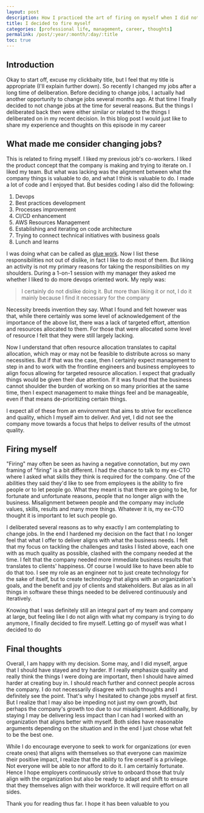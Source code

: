 ```yaml
---
layout: post
description: How I practiced the art of firing on myself when I did not feel aligned with my workplace
title: I decided to fire myself
categories: [professional life, management, career, thoughts]
permalink: /post/:year/:month/:day/:title
toc: true
---
```


## Introduction

Okay to start off, excuse my clickbaity title, but I feel that my title is appropriate (I'll explain further down). So recently I changed my jobs after a long time of deliberation. Before deciding to change jobs, I actually had another opportunity to change jobs several months ago. At that time I finally decided to not change jobs at the time for several reasons. But the things I deliberated back then were either similar or related to the things I deliberated on in my recent decision. In this blog post I would just like to share my experience and thoughts on this episode in my career

## What made me consider changing jobs?

This is related to firing myself. I liked my previous job's co-workers. I liked the product concept that the company is making and trying to iterate on. I liked my team. But what was lacking was the alignment between what the company things is valuable to do, and what I think is valuable to do. I made a lot of code and I enjoyed that. But besides coding I also did the following:

1. Devops
2. Best practices development
3. Processes improvement
4. CI/CD enhancement
5. AWS Resources Management
6. Establishing and iterating on code architecture
7. Trying to connect technical initiatives with business goals
8. Lunch and learns

I was doing what can be called as [glue work](https://noidea.dog/glue). Now I list these responsibilities not out of dislike, in fact I like to do most of them. But liking an activity is not my primary reasons for taking the responsibilities on my shoulders. During a 1-on-1 session with my manager they asked me whether I liked to do more devops oriented work. My reply was:

> I certainly do not dislike doing it. But more than liking it or not, I do it mainly because I find it necessary for the company

Necessity breeds invention they say. What I found and felt however was that, while there certainly was some level of acknowledgement of the importance of the above list, there was a lack of targeted effort, attention and resources allocated to them. For those that were allocated some level of resource I felt that they were still largely lacking.

Now I understand that often resource allocation translates to capital allocation, which may or may not be feasible to distribute across so many necessities. But if that was the case, then I certainly expect management to step in and to work with the frontline engineers and business employees to align focus allowing for targeted resource allocation. I expect that gradually things would be given their due attention. If it was found that the business cannot shoulder the burden of working on so many priorities at the same time, then I expect management to make things feel and be manageable, even if that means de-prioritizing certain things.

I expect all of these from an environment that aims to strive for excellence and quality, which I myself aim to deliver. And yet, I did not see the company move towards a focus that helps to deliver results of the utmost quality.

## Firing myself

"Firing" may often be seen as having a negative connotation, but my own framing of "firing" is a bit different. I had the chance to talk to my ex-CTO where I asked what skills they think is required for the company. One of the abilities they said they'd like to see from employees is the ability to fire people or to let people go. What they meant is that there are going to be, for fortunate and unfortunate reasons, people that no longer align with the business. Misalignment between people and the company may include values, skills, results and many more things. Whatever it is, my ex-CTO thought it is important to let such people go.

I deliberated several reasons as to why exactly I am contemplating to change jobs. In the end I hardened my decision on the fact that I no longer feel that what I offer to deliver aligns with what the business needs. I felt that my focus on tackling the challenges and tasks I listed above, each one with as much quality as possible, clashed with the company needed at the time. I felt that the company needed more immediate business results that translates to clients' happiness. Of course I would like to have been able to do that too. I see my role as an engineer not to just create technology for the sake of itself, but to create technology that aligns with an organization's goals, and the benefit and joy of clients and stakeholders. But alas as in all things in software these things needed to be delivered continuously and iteratively.

Knowing that I was definitely still an integral part of my team and company at large, but feeling like I do not align with what my company is trying to do anymore, I finally decided to fire myself. Letting go of myself was what I decided to do

## Final thoughts

Overall, I am happy with my decision. Some may, and I did myself, argue that I should have stayed and try harder. If I really emphasize quality and really think the things I were doing are important, then I should have aimed harder at creating buy in. I should reach further and connect people across the company. I do not necessarily disagree with such thoughts and I definitely see the point. That's why I hesitated to change jobs myself at first. But I realize that I may also be impeding not just my own growth, but perhaps the company's growth too due to our misalignment. Additionally, by staying I may be delivering less impact than I can had I worked with an organization that aligns better with myself. Both sides have reasonable arguments depending on the situation and in the end I just chose what felt to be the best one.

While I do encourage everyone to seek to work for organizations (or even create ones) that aligns with themselves so that everyone can maximize their positive impact, I realize that the ability to fire oneself is a privilege. Not everyone will be able to nor afford to do it. I am certainly fortunate. Hence I hope employers continuously strive to onboard those that truly align with the organization but also be ready to adapt and shift to ensure that they themselves align with their workforce. It will require effort on all sides.

Thank you for reading thus far. I hope it has been valuable to you
